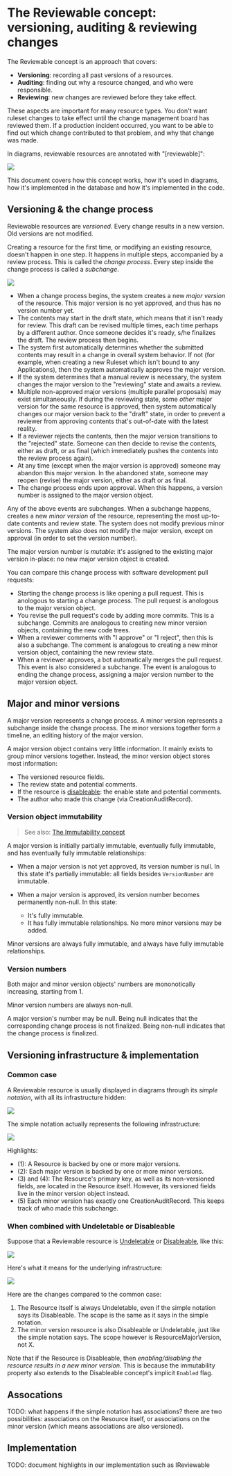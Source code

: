 # The Reviewable concept: versioning, auditing & reviewing changes

The Reviewable concept is an approach that covers:

 - **Versioning**: recording all past versions of a resources.
 - **Auditing**: finding out why a resource changed, and who were responsible.
 - **Reviewing**: new changes are reviewed before they take effect.

These aspects are important for many resource types. You don't want ruleset changes to take effect until the change management board has reviewed them. If a production incident occurred, you want to be able to find out which change contributed to that problem, and why that change was made.

In diagrams, reviewable resources are annotated with "[reviewable]":

![](reviewable-simple-notation-normal.drawio.svg)

This document covers how this concept works, how it's used in diagrams, how it's implemented in the database and how it's implemented in the code.

## Versioning & the change process

Reviewable resources are _versioned_. Every change results in a new version. Old versions are not modified.

Creating a resource for the first time, or modifying an existing resource, doesn't happen in one step. It happens in multiple steps, accompanied by a review process. This is called the _change process_. Every step inside the change process is called a _subchange_.

![](reviewable-change-process.drawio.svg)

 * When a change process begins, the system creates a new _major version_ of the resource. This major version is no yet approved, and thus has no version number yet.
 * The contents may start in the draft state, which means that it isn't ready for review. This draft can be revised multiple times, each time perhaps by a different author. Once someone decides it's ready, s/he finalizes the draft. The review process then begins.
 * The system first automatically determines whether the submitted contents may result in a change in overall system behavior. If not (for example, when creating a new Ruleset which isn't bound to any Applications), then the system automatically approves the major version.
 * If the system determines that a manual review is necessary, the system changes the major version to the "reviewing" state and awaits a review.
 * Multiple non-approved major versions (multiple parallel proposals) may exist simultaneously. If during the reviewing state, some *other* major version for the same resource is approved, then system automatically changes our major version back to the "draft" state, in order to prevent a reviewer from approving contents that's out-of-date with the latest reality.
 * If a reviewer rejects the contents, then the major version transitions to the "rejected" state. Someone can then decide to revise the contents, either as draft, or as final (which immediately pushes the contents into the review process again).
 * At any time (except when the major version is approved) someone may abandon this major version. In the abandoned state, someone may reopen (revise) the major version, either as draft or as final.
 * The change process ends upon approval. When this happens, a version number is assigned to the major version object.

Any of the above events are subchanges. When a subchange happens, creates a new _minor version_ of the resource, representing the most up-to-date contents and review state. The system does not modify previous minor versions. The system also does not modify the major version, except on approval (in order to set the version number).

The major version number is _mutable_: it's assigned to the existing major version in-place: no new major version object is created.

You can compare this change process with software development pull requests:

 * Starting the change process is like opening a pull request. This is anologous to starting a change process. The pull request is anologous to the major version object.
 * You revise the pull request's code by adding more commits. This is a subchange. Commits are analogous to creating new minor version objects, containing the new code trees.
 * When a reviewer comments with "I approve" or "I reject", then this is also a subchange. The comment is analogous to creating a new minor version object, containing the new review state.
 * When a reviewer approves, a bot automatically merges the pull request. This event is also considered a subchange. The event is analogous to ending the change process, assigning a major version number to the major version object.

## Major and minor versions

A major version represents a change process. A minor version represents a subchange inside the change process. The minor versions together form a timeline, an editing history of the major version.

A major version object contains very little information. It mainly exists to group minor versions together. Instead, the minor version object stores most information:

 * The versioned resource fields.
 * The review state and potential comments.
 * If the resource is [disableable](disableable-resources.md): the enable state and potential comments.
 * The author who made this change (via CreationAuditRecord).

### Version object immutability

> See also: [The Immutability concept](immutability.md)

A major version is initially partially immutable, eventually fully immutable, and has eventually fully immutable relationships:

 * When a major version is not yet approved, its version number is null. In this state it's partially immutable: all fields besides `VersionNumber` are immutable.

 * When a major version is approved, its version number becomes permanently non-null. In this state:

     - It's fully immutable.
     - It has fully immutable relationships. No more minor versions may be added.

Minor versions are always fully immutable, and always have fully immutable relationships.

### Version numbers

Both major and minor version objects' numbers are mononotically increasing, starting from 1.

Minor version numbers are always non-null.

A major version's number may be null. Being null indicates that the corresponding change process is not finalized. Being non-null indicates that the change process *is* finalized.

## Versioning infrastructure & implementation

### Common case

A Reviewable resource is usually displayed in diagrams through its _simple notation_, with all its infrastructure hidden:

![](reviewable-simple-notation-normal.drawio.svg)

The simple notation actually represents the following infrastructure:

![](reviewable-infra-normal.drawio.svg)

Highlights:

 * (1): A Resource is backed by one or more major versions.
 * (2): Each major version is backed by one or more minor versions.
 * (3) and (4): The Resource's primary key, as well as its non-versioned fields, are located in the Resource itself. However, its versioned fields live in the minor version object instead.
 * (5) Each minor version has exactly one CreationAuditRecord. This keeps track of who made this subchange.

### When combined with Undeletable or Disableable

Suppose that a Reviewable resource is [Undeletable](undeletable-concept.md) or [Disableable](disableable-concept.md), like this:

![](reviewable-simple-notation-undeletable-or-disableable.drawio.svg)

Here's what it means for the underlying infrastructure:

![](reviewable-infra-undeletable-or-disableable.drawio.svg)

Here are the changes compared to the common case:

 1. The Resource itself is always Undeletable, even if the simple notation says its Disableable. The scope is the same as it says in the simple notation.
 2. The minor version resource is also Disableable or Undeletable, just like the simple notation says. The scope however is ResourceMajorVersion, not X.

Note that if the Resource is Disableable, then _enabling/disabling the resource results in a new minor version_. This is because the immutability property also extends to the Disableable concept's implicit `Enabled` flag.

## Assocations

TODO: what happens if the simple notation has associations? there are two possibilities: associations on the Resource itself, or associations on the minor version (which means associations are also versioned).

## Implementation

TODO: document highlights in our implementation such as IReviewable
